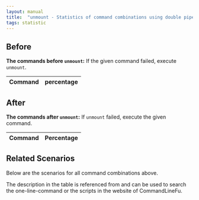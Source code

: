 ```yaml
---
layout: manual
title:  "unmount - Statistics of command combinations using double pipe"
tags: statistic
---
```


## Before

__The commands before `unmount`:__ If the given command failed, execute `unmount`.

| Command | percentage |
|--------|--------|



## After

__The commands after `unmount`:__ If `unmount` failed, execute the given command.

| Command | Percentage | 
|-------|--------|



## Related Scenarios

Below are the scenarios for all command combinations above.

The description in the table is referenced from and can be used to search the one-line-command or the scripts in the website of CommandLineFu.




